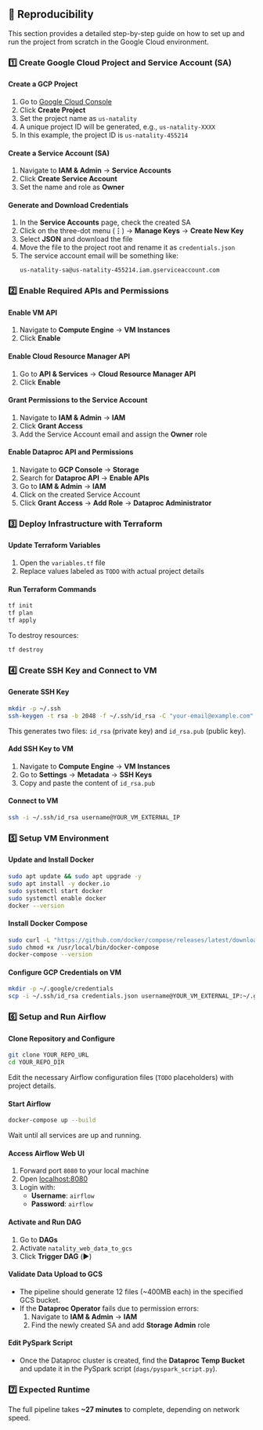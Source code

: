 ## 📌 Reproducibility

This section provides a detailed step-by-step guide on how to set up and run the project from scratch in the Google Cloud environment.

### 1️⃣ Create Google Cloud Project and Service Account (SA)

#### Create a GCP Project
1. Go to [Google Cloud Console](https://console.cloud.google.com/)
2. Click **Create Project**
3. Set the project name as `us-natality`
4. A unique project ID will be generated, e.g., `us-natality-XXXX`
5. In this example, the project ID is `us-natality-455214`

#### Create a Service Account (SA)
1. Navigate to **IAM & Admin** → **Service Accounts**
2. Click **Create Service Account**
3. Set the name and role as **Owner**

#### Generate and Download Credentials
1. In the **Service Accounts** page, check the created SA
2. Click on the three-dot menu (**⋮**) → **Manage Keys** → **Create New Key**
3. Select **JSON** and download the file
4. Move the file to the project root and rename it as `credentials.json`
5. The service account email will be something like:
   ```bash
   us-natality-sa@us-natality-455214.iam.gserviceaccount.com
   ```

### 2️⃣ Enable Required APIs and Permissions

#### Enable VM API
1. Navigate to **Compute Engine** → **VM Instances**
2. Click **Enable**

#### Enable Cloud Resource Manager API
1. Go to **API & Services** → **Cloud Resource Manager API**
2. Click **Enable**

#### Grant Permissions to the Service Account
1. Navigate to **IAM & Admin** → **IAM**
2. Click **Grant Access**
3. Add the Service Account email and assign the **Owner** role

#### Enable Dataproc API and Permissions
1. Navigate to **GCP Console** → **Storage**
2. Search for **Dataproc API** → **Enable APIs**
3. Go to **IAM & Admin** → **IAM**
4. Click on the created Service Account
5. Click **Grant Access** → **Add Role** → **Dataproc Administrator**

### 3️⃣ Deploy Infrastructure with Terraform

#### Update Terraform Variables
1. Open the `variables.tf` file
2. Replace values labeled as `TODO` with actual project details

#### Run Terraform Commands
```bash
tf init
tf plan
tf apply
```
To destroy resources:
```bash
tf destroy
```

### 4️⃣ Create SSH Key and Connect to VM

#### Generate SSH Key
```bash
mkdir -p ~/.ssh
ssh-keygen -t rsa -b 2048 -f ~/.ssh/id_rsa -C "your-email@example.com"
```
This generates two files: `id_rsa` (private key) and `id_rsa.pub` (public key).

#### Add SSH Key to VM
1. Navigate to **Compute Engine** → **VM Instances**
2. Go to **Settings** → **Metadata** → **SSH Keys**
3. Copy and paste the content of `id_rsa.pub`

#### Connect to VM
```bash
ssh -i ~/.ssh/id_rsa username@YOUR_VM_EXTERNAL_IP
```

### 5️⃣ Setup VM Environment

#### Update and Install Docker
```bash
sudo apt update && sudo apt upgrade -y
sudo apt install -y docker.io
sudo systemctl start docker
sudo systemctl enable docker
docker --version
```

#### Install Docker Compose
```bash
sudo curl -L "https://github.com/docker/compose/releases/latest/download/docker-compose-$(uname -s)-$(uname -m)" -o /usr/local/bin/docker-compose
sudo chmod +x /usr/local/bin/docker-compose
docker-compose --version
```

#### Configure GCP Credentials on VM
```bash
mkdir -p ~/.google/credentials
scp -i ~/.ssh/id_rsa credentials.json username@YOUR_VM_EXTERNAL_IP:~/.google/credentials/google_credentials.json
```

### 6️⃣ Setup and Run Airflow

#### Clone Repository and Configure
```bash
git clone YOUR_REPO_URL
cd YOUR_REPO_DIR
```
Edit the necessary Airflow configuration files (`TODO` placeholders) with project details.

#### Start Airflow
```bash
docker-compose up --build
```
Wait until all services are up and running.

#### Access Airflow Web UI
1. Forward port `8080` to your local machine
2. Open [localhost:8080](http://localhost:8080)
3. Login with:
   - **Username**: `airflow`
   - **Password**: `airflow`

#### Activate and Run DAG
1. Go to **DAGs**
2. Activate `natality_web_data_to_gcs`
3. Click **Trigger DAG** (▶️)

#### Validate Data Upload to GCS
- The pipeline should generate 12 files (~400MB each) in the specified GCS bucket.
- If the **Dataproc Operator** fails due to permission errors:
  1. Navigate to **IAM & Admin** → **IAM**
  2. Find the newly created SA and add **Storage Admin** role

#### Edit PySpark Script
- Once the Dataproc cluster is created, find the **Dataproc Temp Bucket** and update it in the PySpark script (`dags/pyspark_script.py`).

### 7️⃣ Expected Runtime
The full pipeline takes **~27 minutes** to complete, depending on network speed.

